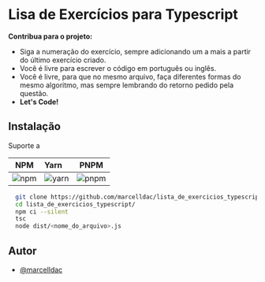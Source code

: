 
# Lisa de Exercícios para Typescript

__Contribua para o projeto:__

- Siga a numeração do exercício, sempre adicionando um a mais a partir do último exercício criado.
- Você é livre para escrever o código em português ou inglês.
- Você é livre, para que no mesmo arquivo, faça diferentes formas do mesmo algoritmo, mas sempre lembrando do retorno pedido pela questão.
- __Let's Code!__
## Instalação

Suporte a

| NPM   | Yarn | PNPM   | 
|----------|:---------|:--------:|
| ![npm](https://img.shields.io/badge/npm-CB3837?style=for-the-badge&logo=npm&logoColor=white) | ![yarn](https://img.shields.io/badge/yarn-%232C8EBB.svg?style=for-the-badge&logo=yarn&logoColor=white) | ![pnpm](https://img.shields.io/badge/pnpm-%234a4a4a.svg?style=for-the-badge&logo=pnpm&logoColor=f69220) 

```bash
  git clone https://github.com/marcelldac/lista_de_exercicios_typescript
  cd lista_de_exercicios_typescript/
  npm ci --silent
  tsc
  node dist/<nome_do_arquivo>.js
```
    
## Autor

- [@marcelldac](https://www.github.com/marcelldac)

